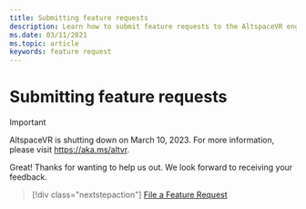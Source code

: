 ```yaml
---
title: Submitting feature requests
description: Learn how to submit feature requests to the AltspaceVR engineering team.
ms.date: 03/11/2021
ms.topic: article
keywords: feature request
---
```


# Submitting feature requests

>[!Important]
>AltspaceVR is shutting down on March 10, 2023. For more information, please visit https://aka.ms/altvr.

Great! Thanks for wanting to help us out. We look forward to receiving your feedback.

> [!div class="nextstepaction"] 
> [File a Feature Request](https://altvr.com/support)
